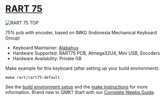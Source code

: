 # [RART 75](https://github.com/alabahuy/RART/tree/master/RART75)

![RART 75 TOP](https://user-images.githubusercontent.com/30220306/85908009-9de88a80-b83d-11ea-84e8-d1bc07e6bf38.png)

75% pcb with encoder, based on IMKG (Indonesia Mechanical Keyboard Group)

* Keyboard Maintainer: [Alabahuy](https://github.com/alabahuy)
* Hardware Supported: RART75 PCB, Atmega32U4, Mini USB, Encoders
* Hardware Availability: Private GB

Make example for this keyboard (after setting up your build environment):

    make rart/rart75:default

See the [build environment setup](https://docs.qmk.fm/#/getting_started_build_tools) and the [make instructions](https://docs.qmk.fm/#/getting_started_make_guide) for more information. Brand new to QMK? Start with our [Complete Newbs Guide](https://docs.qmk.fm/#/newbs).
